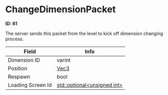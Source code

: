 # ChangeDimensionPacket

__ID: 61__

The server sends this packet from the level to kick off dimension changing process.

<table><thead><tr><th>Field</th><th>Info</th></tr></thead><tbody>
<tr><td>Dimension ID</td><td>varint</td></tr>
<tr><td>Position</td><td><a href="../types/Vec3.md">Vec3</a></td></tr>
<tr><td>Respawn</td><td>bool</td></tr>
<tr><td>Loading Screen Id</td><td><a href="../types/Optional_unsigned int.md">std::optional&lt;unsigned int&gt;</a></td></tr>
</tbody></table>